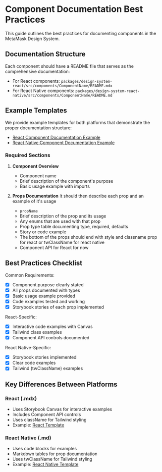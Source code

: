 # Component Documentation Best Practices

This guide outlines the best practices for documenting components in the MetaMask Design System.

## Documentation Structure

Each component should have a README file that serves as the comprehensive documentation:

- For React components: `packages/design-system-react/src/components/ComponentName/README.mdx`
- For React Native components: `packages/design-system-react-native/src/components/ComponentName/README.md`

## Example Templates

We provide example templates for both platforms that demonstrate the proper documentation structure:

- [React Component Documentation Example](./component-readme-examples/react-readme-example.mdx)
- [React Native Component Documentation Example](./component-readme-examples/react-native-readme-example.md)

### Required Sections

1. **Component Overview**

   - Component name
   - Brief description of the component's purpose
   - Basic usage example with imports

2. **Props Documentation**
   It should then describe each prop and an example of it's usage
   - `propName`
   - Brief description of the prop and its usage
   - Any enums that are used with that prop
   - Prop type table documenting type, required, defaults
   - Story or code example
   - The bottom of the props should end with style and classname prop for react or twClassName for react native
   - Component API for React for now

## Best Practices Checklist

Common Requirements:

- [x] Component purpose clearly stated
- [x] All props documented with types
- [x] Basic usage example provided
- [x] Code examples tested and working
- [x] Storybook stories of each prop implemented

React-Specific:

- [x] Interactive code examples with Canvas
- [x] Tailwind class examples
- [x] Component API controls documented

React Native-Specific:

- [x] Storybook stories implemented
- [x] Clear code examples
- [x] Tailwind (twClassName) examples

## Key Differences Between Platforms

### React (.mdx)

- Uses Storybook Canvas for interactive examples
- Includes Component API controls
- Uses className for Tailwind styling
- Example: [React Template](./component-readme-examples/react-readme-example.mdx)

### React Native (.md)

- Uses code blocks for examples
- Markdown tables for prop documentation
- Uses twClassName for Tailwind styling
- Example: [React Native Template](./component-readme-examples/react-native-readme-example.md)
